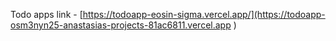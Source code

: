 Todo apps
link - [https://todoapp-eosin-sigma.vercel.app/](https://todoapp-osm3nyn25-anastasias-projects-81ac6811.vercel.app )
